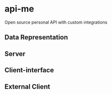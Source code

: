 # api-me
Open source personal API with custom integrations

## Data Representation

## Server

## Client-interface

## External Client
